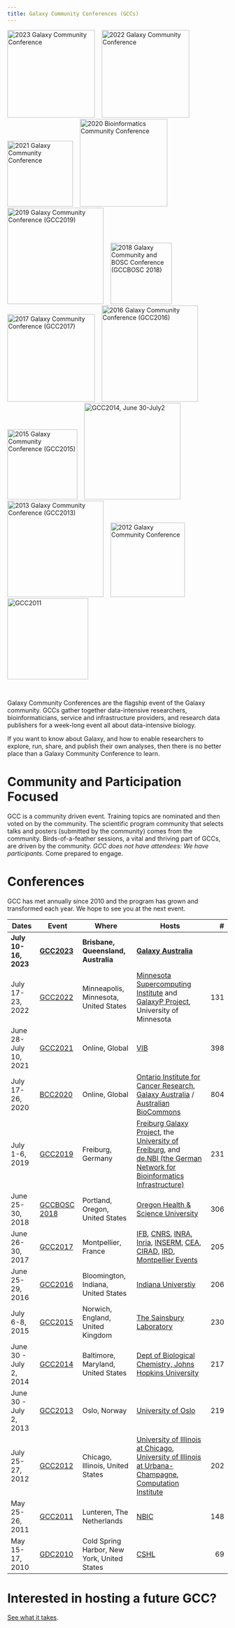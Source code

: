 ```yaml
---
title: Galaxy Community Conferences (GCCs)
---
```


<div class="text-center inline-div">

<a href="https://galaxyproject.org/events/gcc2023/"><img src="/images/logos/GCC2023_logo.png" alt="2023 Galaxy Community Conference" width="200" /></a> &nbsp;&nbsp;
<a href="https://galaxyproject.org/events/gcc2022/"><img src="/images/logos/GCC2022_logo.jpeg" alt="2022 Galaxy Community Conference" width="200" /></a> &nbsp;&nbsp;
<a href="https://www.vibconferences.be/events/gcc2021-virtual-edition#main-content"><img src="/images/events/gcc2021/gcc2021-logo-wide.png" alt="2021 Galaxy Community Conference" width="150" /></a> &nbsp;&nbsp;
<a href="https://bcc2020.github.io/"><img src="/events/bcc2020/bcc2020-logo-white-wide-1000.png" alt="2020 Bioinformatics Community Conference" width="200" /></a> &nbsp;&nbsp;
<a href="/events/gcc2019/"><img src="/events/gcc2019/gcc2019-logo-big.png" alt="2019 Galaxy Community Conference (GCC2019)" width="220" /></a> &nbsp;&nbsp;
<a href="https://gccbosc2018.sched.com/"><img src="/images/logos/gcc-bosc-2018-logo-300.png" alt="2018 Galaxy Community and BOSC  Conference (GCCBOSC 2018)" width="140" /></a> &nbsp;&nbsp;
<a href="https://gcc2017.sciencesconf.org/"><img src="/images/logos/GCC2107.png" alt="2017 Galaxy Community Conference (GCC2017)" width="200" /></a> &nbsp;&nbsp;
<a href="https://web.archive.org/web/http://gcc2016.iu.edu/"><img src="/images/logos/GCC2016LogoBig.png" alt="2016 Galaxy Community Conference (GCC2016)" width="220px" /></a> &nbsp;&nbsp;
<a href="http://gcc2015.tsl.ac.uk/"><img src="/images/logos/GCC2015LogoWide600.png" alt="2015 Galaxy Community Conference (GCC2015)" width="160" /></a> &nbsp;&nbsp;
<a href="/events/gcc2014/"><img src="/images/logos/GCC2014LogoWide600.png" alt="GCC2014, June 30-July2" width="220" /></a> &nbsp;&nbsp;
<a href="/events/gcc2013/"><img src="/images/logos/GCC2013Logo800.png" alt="2013 Galaxy Community Conference (GCC2013)" width="220px" /></a> &nbsp;&nbsp;
<a href="/events/gcc2012/"><img src="/events/gcc2012/GCC2012Logo800.png" alt="2012 Galaxy Community Conference" width="170" /></a> &nbsp;&nbsp;
<a href="https://galaxyproject.org/gcc2011/"><img src="/events/GCC2011Logo400.png" alt="GCC2011" width="185" /></a>

</div>

<br />

Galaxy Community Conferences are the flagship event of the Galaxy community.  GCCs gather together data-intensive researchers, bioinformaticians, service and infrastructure providers, and research data publishers for a week-long event all about data-intensive biology.

If you want to know about Galaxy, and how to enable researchers to explore, run, share, and publish their own analyses, then there is no better place than a Galaxy Community Conference to learn.

# Community and Participation Focused

GCC is a community driven event.  Training topics are nominated and then voted on by the community.  The scientific program community that selects talks and posters (submitted by the community) comes from the community.  Birds-of-a-feather sessions, a vital and thriving part of GCCs, are driven by the community.  *GCC does not have attendees: We have participants.*  Come prepared to engage.

# Conferences

GCC has met annually since 2010 and the program has grown and transformed each year. We hope to see you at the next event.

| Dates | Event | Where | Hosts | # |
| ---- | ---- | ---- | ---- | ----: |
| **July 10-16, 2023** | **[GCC2023](/events/gcc2023/)** | **Brisbane, Queensland, Australia** | **[Galaxy Australia](http://usegalaxy.org.au/)** |  |
| July 17-23, 2022 | [GCC2022](/events/gcc2022/) | Minneapolis, Minnesota, United States | [Minnesota Supercomputing Institute](https://www.msi.umn.edu/) and [GalaxyP Project](http://galaxyp.org/), University of Minnesota | 131 |
| June 28-July 10, 2021 | [GCC2021](https://www.vibconferences.be/events/gcc2021-virtual-edition#main-content) | Online, Global | [VIB](https://vib.be/) | 398 |
| July 17-26, 2020 | [BCC2020](https://bcc2020.github.io/) | Online, Global | [Ontario Institute for Cancer Research](https://oicr.on.ca/), [Galaxy Australia](https://usegalaxy.org.au/) / [Australian BioCommons](https://www.biocommons.org.au/) | 804 |
| July 1-6, 2019 | [GCC2019](https://galaxyproject.org/gcc2019) | Freiburg, Germany | [Freiburg Galaxy Project](http://www.bioinf.uni-freiburg.de/Galaxy/), the [University of Freiburg](http://www.uni-freiburg.de/), and [de.NBI (the German Network for Bioinformatics Infrastructure)](https://www.denbi.de/) | 231 |
| June 25-30, 2018 | [GCCBOSC 2018](https://gccbosc2018.sched.com/) | Portland, Oregon, United States | [Oregon Health & Science University](https://www.ohsu.edu/) | 306 |
| June 26-30, 2017 | [GCC2017](https://gcc2017.sciencesconf.org/) | Montpellier, France | [IFB](http://www.france-bioinformatique.fr/), [CNRS](http://www.cnrs.fr/index.php), [INRA](http://www.inra.fr/en), [Inria](http://www.inria.fr/en/), [INSERM](http://english.inserm.fr/), [CEA](http://english.cea.fr/english-portal), [CIRAD](http://www.cirad.fr/en/home-page), [IRD](https://en.ird.fr/ird.fr), [Montpellier Events](http://www.montpellier-events.com/en) | 205 |
| June 25-29, 2016 | [GCC2016](https://web.archive.org/web/http://gcc2016.iu.edu/) | Bloomington, Indiana, United States | [Indiana Universtiy](https://iu.edu/) | 206 |
| July 6-8, 2015 | [GCC2015](http://gcc2015.tsl.ac.uk/) | Norwich, England, United Kingdom | [The Sainsbury Laboratory](http://tsl.ac.uk/) | 230 |
| June 30 - July 2, 2014 | [GCC2014](/events/gcc2014/) | Baltimore, Maryland, United States | [Dept of Biological Chemistry, Johns Hopkins University](http://biolchem.bs.jhmi.edu/) | 217 |
| June 30 - July 2, 2013 | [GCC2013](/events/gcc2013/) | Oslo, Norway | [University of Oslo](http://www.uio.no/) | 219 |
| July 25-27, 2012 | [GCC2012](/events/gcc2012/) | Chicago, Illinois, United States | [University of Illinois at Chicago](http://uic.edu/), [University of Illinois at Urbana-Champagne](http://illinois.edu/), [Computation Institute](http://http//www.ci.uchicago.edu/) | 202 |
| May 25-26, 2011 | [GCC2011](https://galaxyproject.org/gcc2011/) | Lunteren, The Netherlands | [NBIC](https://www.nbic.nl/) | 148 |
| May 15-17, 2010 | [GDC2010](https://galaxyproject.org/dev2010/) | Cold Spring Harbor, New York, United States | [CSHL](http://cshl.edu/) | 69 |

# Interested in hosting a future GCC?

[See what it takes](/gcc/hosting/).
